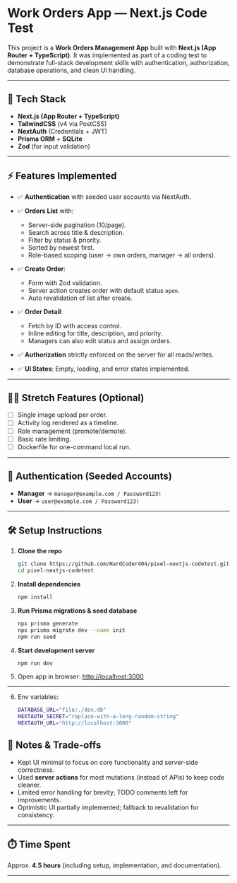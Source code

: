 # Work Orders App — Next.js Code Test

This project is a **Work Orders Management App** built with **Next.js (App Router + TypeScript)**.
It was implemented as part of a coding test to demonstrate full-stack development skills with authentication, authorization, database operations, and clean UI handling.

---

## 🚀 Tech Stack

* **Next.js (App Router + TypeScript)**
* **TailwindCSS** (v4 via PostCSS)
* **NextAuth** (Credentials + JWT)
* **Prisma ORM** + **SQLite**
* **Zod** (for input validation)

---

## ⚡ Features Implemented

* ✅ **Authentication** with seeded user accounts via NextAuth.
* ✅ **Orders List** with:

  * Server-side pagination (10/page).
  * Search across title & description.
  * Filter by status & priority.
  * Sorted by newest first.
  * Role-based scoping (user → own orders, manager → all orders).
* ✅ **Create Order**:

  * Form with Zod validation.
  * Server action creates order with default status `open`.
  * Auto revalidation of list after create.
* ✅ **Order Detail**:

  * Fetch by ID with access control.
  * Inline editing for title, description, and priority.
  * Managers can also edit status and assign orders.
* ✅ **Authorization** strictly enforced on the server for all reads/writes.
* ✅ **UI States**: Empty, loading, and error states implemented.

---

## 🧑‍💻 Stretch Features (Optional)

* [ ] Single image upload per order.
* [ ] Activity log rendered as a timeline.
* [ ] Role management (promote/demote).
* [ ] Basic rate limiting.
* [ ] Dockerfile for one-command local run.

---

## 🔑 Authentication (Seeded Accounts)

* **Manager** → `manager@example.com / Password123!`
* **User** → `user@example.com / Password123!`

---

## 🛠️ Setup Instructions

1. **Clone the repo**

   ```bash
   git clone https://github.com/HardCoder404/pixel-nextjs-codetest.git
   cd pixel-nextjs-codetest
   ```

2. **Install dependencies**

   ```bash
   npm install
   ```

3. **Run Prisma migrations & seed database**

   ```bash
   npx prisma generate
   npx prisma migrate dev --name init
   npm run seed
   ```

4. **Start development server**

   ```bash
   npm run dev
   ```

5. Open app in browser:
   [http://localhost:3000](http://localhost:3000)

---

6. Env variables:
   ```bash
   DATABASE_URL="file:./dev.db"
   NEXTAUTH_SECRET="replace-with-a-long-random-string"
   NEXTAUTH_URL="http://localhost:3000"

   ```

## 📝 Notes & Trade-offs

* Kept UI minimal to focus on core functionality and server-side correctness.
* Used **server actions** for most mutations (instead of APIs) to keep code cleaner.
* Limited error handling for brevity; TODO comments left for improvements.
* Optimistic UI partially implemented; fallback to revalidation for consistency.

---

## ⏱️ Time Spent

Approx. **4.5 hours** (including setup, implementation, and documentation).

---

